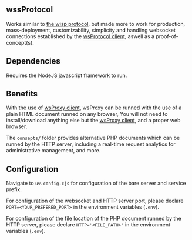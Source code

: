 ## wssProtocol
Works similar to [the wisp protocol](https://wisp.mercurywork.shop), but made more to work for production, mass-deployment, customizability, simplicity and handling websocket connections established by the [wsProtocol client](https://github.com/yotsubabeat), aswell as a proof-of-concept(s).
## Dependencies
Requires the NodeJS javascript framework to run.

## Benefits
With the use of [wsProxy client](https://github.com/yotsubabeat), wsProxy can be runned with the use of a plain HTML document runned on any browser,
You will not need to install/download anything else but the [wsProxy client](https://github.com/yotsubabeat), and a proper web browser.

The `consepts/` folder provides alternative PHP documents which can be runned by the HTTP server, including a real-time request analytics for administrative management, and more.

## Configuration
Navigate to `uv.config.cjs` for configuration of the bare server and service prefix.

For configuration of the websocket and HTTP server port, please declare `PORT=<YOUR_PREFERED_PORT>` in the environment variables (`.env`).

For configuration of the file location of the PHP document runned by the HTTP server, please declare `HTTP='<FILE_PATH>'` in the environment variables (`.env`).
